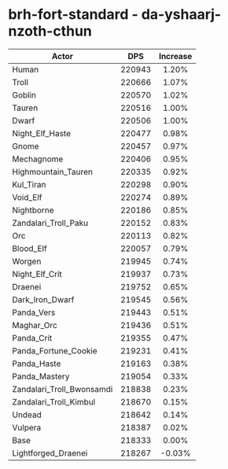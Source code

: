 # brh-fort-standard - da-yshaarj-nzoth-cthun
| Actor | DPS | Increase |
|---|:---:|:---:|
|Human|220943|1.20%|
|Troll|220666|1.07%|
|Goblin|220570|1.02%|
|Tauren|220516|1.00%|
|Dwarf|220506|1.00%|
|Night_Elf_Haste|220477|0.98%|
|Gnome|220457|0.97%|
|Mechagnome|220406|0.95%|
|Highmountain_Tauren|220335|0.92%|
|Kul_Tiran|220298|0.90%|
|Void_Elf|220274|0.89%|
|Nightborne|220186|0.85%|
|Zandalari_Troll_Paku|220152|0.83%|
|Orc|220113|0.82%|
|Blood_Elf|220057|0.79%|
|Worgen|219945|0.74%|
|Night_Elf_Crit|219937|0.73%|
|Draenei|219752|0.65%|
|Dark_Iron_Dwarf|219545|0.56%|
|Panda_Vers|219443|0.51%|
|Maghar_Orc|219436|0.51%|
|Panda_Crit|219355|0.47%|
|Panda_Fortune_Cookie|219231|0.41%|
|Panda_Haste|219163|0.38%|
|Panda_Mastery|219054|0.33%|
|Zandalari_Troll_Bwonsamdi|218838|0.23%|
|Zandalari_Troll_Kimbul|218670|0.15%|
|Undead|218642|0.14%|
|Vulpera|218387|0.02%|
|Base|218333|0.00%|
|Lightforged_Draenei|218267|-0.03%|

